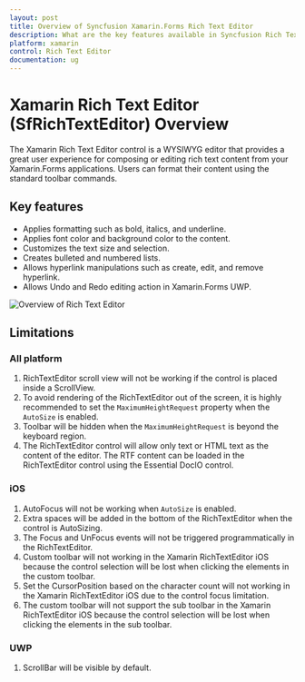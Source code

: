 ```yaml
---
layout: post
title: Overview of Syncfusion Xamarin.Forms Rich Text Editor
description: What are the key features available in Syncfusion Rich Text Editor control for Xamarin.Forms platform.
platform: xamarin
control: Rich Text Editor
documentation: ug
---
```


# Xamarin Rich Text Editor (SfRichTextEditor) Overview

The Xamarin Rich Text Editor control is a WYSIWYG editor that provides a great user experience for composing or editing rich text content from your Xamarin.Forms applications. Users can format their content using the standard toolbar commands.

## Key features

* Applies formatting such as bold, italics, and underline.
* Applies font color and background color to the content.
* Customizes the text size and selection.
* Creates bulleted and numbered lists.
* Allows hyperlink manipulations such as create, edit, and remove hyperlink.
* Allows Undo and Redo editing action in Xamarin.Forms UWP.

![Overview of Rich Text Editor](SfRichTextEditor_Images/Overview.gif)

## Limitations

### All platform
 1. RichTextEditor scroll view will not be working if the control is placed inside a ScrollView.
 2. To avoid rendering of the RichTextEditor out of the screen, it is highly recommended to set the `MaximumHeightRequest` property when the `AutoSize` is enabled.
 3. Toolbar will be hidden when the `MaximumHeightRequest` is beyond the keyboard region. 
 4. The RichTextEditor control will allow only text or HTML text as the content of the editor. The RTF content can be loaded in the RichTextEditor control using the Essential DocIO control.

### iOS
 1. AutoFocus will not be working when `AutoSize` is enabled.
 2. Extra spaces will be added in the bottom of the RichTextEditor when the control is AutoSizing.
 3. The Focus and UnFocus events will not be triggered programmatically in the RichTextEditor.
 4. Custom toolbar will not working in the Xamarin RichTextEditor iOS because the control selection will be lost when clicking the elements in the custom toolbar.
 5. Set the CursorPosition based on the character count will not working in the Xamarin RichTextEditor iOS due to the control focus limitation.
 6. The custom toolbar will not support the sub toolbar in the Xamarin RichTextEditor iOS because the control selection will be lost when clicking the elements in the sub toolbar.
 
### UWP
 1. ScrollBar will be visible by default.
